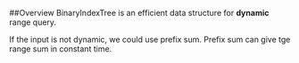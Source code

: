 ##Overview
BinaryIndexTree is an efficient data structure for **dynamic** range query.

If the input is not dynamic, we could use prefix sum. Prefix sum can give tge range sum in constant time.
